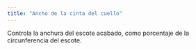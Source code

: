 ```yaml
---
title: "Ancho de la cinta del cuello"
---
```


Controla la anchura del escote acabado, como porcentaje de la circunferencia del escote.

